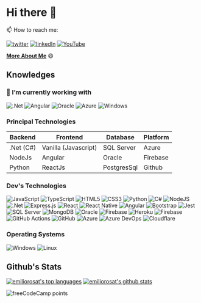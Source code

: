 # Hi there 👋


📫 How to reach me:

[![twitter](https://img.shields.io/badge/twitter-%231DA1F2.svg?&style=for-the-badge&logo=Twitter&logoColor=white)](https://twitter.com/emiliort)
[![linkedIn](https://img.shields.io/badge/linkedin-%230077B5.svg?&style=for-the-badge&logo=linkedin&logoColor=white)](https://www.linkedin.com/in/emiliorosat/)
[![YouTube](https://img.shields.io/badge/youtube-%23FF0000.svg?style=for-the-badge&logo=YouTube&logoColor=white)](https://www.youtube.com/channel/UCeQDXaNSOVaeAQEPNuUNbFQ)


**[More About Me](https://emiliort.com)** 😄


<!--[![youtube](https://img.shields.io/badge/youtube-%23FF0000.svg?&style=for-the-badge&logo=YouTube&logoColor=white)](https://www.youtube.com/channel/UCeQDXaNSOVaeAQEPNuUNbFQ)-->

## Knowledges

### 🔭 I’m currently working with

![.Net](https://img.shields.io/badge/.NET-5C2D91?style=for-the-badge&logo=.net&logoColor=white)
![Angular](https://img.shields.io/badge/angular-%23DD0031.svg?&style=for-the-badge&logo=angular&logoColor=white)
![Oracle](https://img.shields.io/badge/oracle-%23FF0000.svg?&style=for-the-badge&logo=oracle&logoColor=white)
![Azure](https://img.shields.io/badge/azure-0078D6.svg?&style=for-the-badge&logo=msazure&logoColor=white)
![Windows](https://img.shields.io/badge/Windows-0078D6?style=for-the-badge&logo=windows&logoColor=white)


### Principal Technologies

|  Backend                 |   Frontend                      |   Database                  |  Platform                   |
|--------------------------|---------------------------------|-----------------------------|-----------------------------|
| .Net  (C#)               |   Vanilla (Javascript)          |   SQL Server                |   Azure                     |
| NodeJs                   |   Angular                       |   Oracle                    |   Firebase                  |
| Python                   |   ReactJs                       |   PostgresSql               |   Github                    |

### Dev's Technologies

![JavaScript](https://img.shields.io/badge/javascript-%23323330.svg?&style=for-the-badge&logo=javascript&logoColor=%23F7DF1E)
![TypeScript](https://img.shields.io/badge/typescript-%23007ACC.svg?&style=for-the-badge&logo=typescript&logoColor=white)
![HTML5](https://img.shields.io/badge/html5-%23E34F26.svg?&style=for-the-badge&logo=html5&logoColor=white)
![CSS3](https://img.shields.io/badge/css3-%231572B6.svg?&style=for-the-badge&logo=css3&logoColor=white)
![Python](https://img.shields.io/badge/python-%2314354C.svg?&style=for-the-badge&logo=python&logoColor=white)
![C#](https://img.shields.io/badge/c%23-%23239120.svg?&style=for-the-badge&logo=c-sharp&logoColor=white)
![NodeJS](https://img.shields.io/badge/node.js-%2343853D.svg?&style=for-the-badge&logo=node.js&logoColor=white)
![.Net](https://img.shields.io/badge/.NET-5C2D91?style=for-the-badge&logo=.net&logoColor=white)
![Express.js](https://img.shields.io/badge/express.js-%23404d59.svg?&style=for-the-badge)
![React](https://img.shields.io/badge/react-%2320232a.svg?&style=for-the-badge&logo=react&logoColor=%2361DAFB)
![React Native](https://img.shields.io/badge/react_native-%2320232a.svg?&style=for-the-badge&logo=react&logoColor=%2361DAFB)
![Angular](https://img.shields.io/badge/angular-%23DD0031.svg?&style=for-the-badge&logo=angular&logoColor=white)
![Bootstrap](https://img.shields.io/badge/bootstrap-%23563D7C.svg?&style=for-the-badge&logo=bootstrap&logoColor=white)
![Jest](https://img.shields.io/badge/-jest-%23C21325?&style=for-the-badge&logo=jest&logoColor=white)
![SQL Server](https://img.shields.io/badge/sqlserver-%231DA1F2.svg?&style=for-the-badge&logo=sqlserver&logoColor=white)
![MongoDB](https://img.shields.io/badge/MongoDB-%234ea94b.svg?&style=for-the-badge&logo=mongodb&logoColor=white)
![Oracle](https://img.shields.io/badge/oracle-%23FF0000.svg?&style=for-the-badge&logo=oracle&logoColor=white)
![Firebase](https://img.shields.io/badge/firebase-%23039BE5.svg?&style=for-the-badge&logo=firebase)
![Heroku](https://img.shields.io/badge/heroku-%23430098.svg?&style=for-the-badge&logo=heroku&logoColor=white)
![Firebase](https://img.shields.io/badge/firebase-%23039BE5.svg?&style=for-the-badge&logo=firebase)
![GitHub Actions](https://img.shields.io/badge/githubactions-%232671E5.svg?&style=for-the-badge&logo=githubactions&logoColor=white)
![GitHub](https://img.shields.io/badge/github-%23121011.svg?&style=for-the-badge&logo=github&logoColor=white)
![Azure](https://img.shields.io/badge/azure-0078D6.svg?&style=for-the-badge&logo=msazure&logoColor=white)
![Azure DevOps](https://img.shields.io/badge/azure_devops-0078D6.svg?&style=for-the-badge&logo=azure&logoColor=white)
![Cloudflare](https://img.shields.io/badge/cloudflare-%23E34F26.svg?&style=for-the-badge&logo=cloudflare&logoColor=white)


### Operating Systems

![Windows](https://img.shields.io/badge/Windows-0078D6?style=for-the-badge&logo=windows&logoColor=white)
![Linux](https://img.shields.io/badge/Linux-000000?style=for-the-badge&logo=linux&logoColor=white)


## Github's Stats

[![emiliorosat's top languages](https://github-readme-stats.vercel.app/api/top-langs/?username=emiliorosat&theme=chartreuse-dark)](https://github.com/anuraghazra/github-readme-stats)
[![emiliorosat's github stats](https://github-readme-stats.vercel.app/api?username=emiliorosat&theme=chartreuse-dark)](https://github.com/anuraghazra/github-readme-stats)




![freeCodeCamp points](https://img.shields.io/freecodecamp/points/emiliort?style=flat-square&logo=freecodecamp&logoColor=%23ffffff&label=FreeCodeCamp&labelColor=%23ffffff&color=%230a0a23)



<!--
**emiliorosat/emiliorosat** is a ✨ _special_ ✨ repository because its `README.md` (this file) appears on your GitHub profile.

Here are some ideas to get you started:

- 🔭 I’m currently working on ...
-  ...
- 👯 I’m looking to collaborate on ...
- 🤔 I’m looking for help with ...
- 💬 Ask me about ...
-  ...
- 😄 Pronouns: ...
- ⚡ Fun fact: ...
-->
